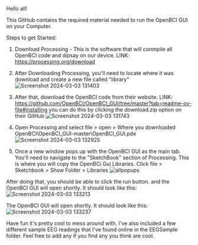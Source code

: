 Hello all!

This GitHub contains the required material needed to run the OpenBCI GUI on your Computer.

Steps to get Started:
1. Download Processing - This is the software that will conmpile all OpenBCI code and dipsay on our device. LINK: https://processing.org/download
2. After Downloading Processing, you'll need to locate where it was download and create a new file called "library"
![Screenshot 2024-03-03 131403](https://github.com/GavinCaptcha/EEGUAVFPV/assets/99159361/f16b0048-653c-4964-a325-51cbde30a8fd)
3. After that, download the OpenBCI code from their website. LINK:  https://github.com/OpenBCI/OpenBCI_GUI/tree/master?tab=readme-ov-file#installing
   you can do this by clicking the download.zip option on their GitHub ![Screenshot 2024-03-03 131743](https://github.com/GavinCaptcha/EEGUAVFPV/assets/99159361/2fe244ac-e5f5-444f-8708-dbf202e910d3)
4. Open Processing and select file > open > Where you downloaded OpenBCI\OpenBCI_GUI-master\OpenBCI_GUI.pde
![Screenshot 2024-03-03 132925](https://github.com/GavinCaptcha/EEGUAVFPV/assets/99159361/8f4b7632-07cb-451d-aa47-4df5ac5c5bec)

5. Once a new window pops up with the OpenBCI GUI as the main tab. You'll need to navigate to the "SketchBook" section of Processing. This is where you will copy the OpenBCi Gui Libraries.
     Click file > Sketchbook > Show Folder > Libraries
![allpopups](https://github.com/GavinCaptcha/EEGUAVFPV/assets/99159361/d62636c3-bd68-4368-be1d-9c3c10c481b3)

After doing that, you should be able to click the run button. and the OpenBCI GUI will open shortly. It should look like this:
![Screenshot 2024-03-03 133213](https://github.com/GavinCaptcha/EEGUAVFPV/assets/99159361/ea265265-607c-4297-a548-9d164ecb72f1)

The OpenBCI GUI will open shortly. It should look like this:
![Screenshot 2024-03-03 133237](https://github.com/GavinCaptcha/EEGUAVFPV/assets/99159361/db2b1344-5ebf-4aea-93cb-9e484c103137)

Have fun it's pretty cool to mess around with. I've also included a few different sample EEG readings that I've found online in the EEGSample folder. Feel free to add any if you find any you think are cool.
